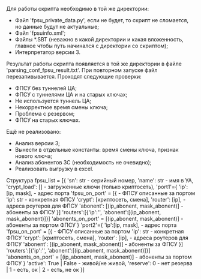 Для работы скрипта необходимо в той же директории:
- Файл 'fpsu_private_data.py', если не будет, то скрипт не сломается, но данные будут не актуальные;
- Файл 'fpsuinfo.xml';
- Файлы *.SBT (неважно в какой директории и какая вложенность, главное чтобы путь начинался с директории со скриптом);
- Интерпретатор версии 3.

Результат работы скрипта появляется в той же директории в файле 'parsing_conf_fpsu_result.txt'. При повторном запуске файл перезапивывается.
Проходят следующие проверки:
- ФПСУ без туннелей ЦА;
- ФПСУ c туннелями ЦА и на старых ключах;
- Не используется туннель ЦА;
- Некорректное время смены ключа;
- Проблема с резервом;
- ФПСУ на старых ключах.

Ещё не реализовано:
- Анализ версии 3;
- Вынести в отдельные константы: время смены ключа, признак нового ключа;
- Анализ абонентов ЗС (необходимость не очевидно);
- Реализовать выгрузку в excel.

Cтруктура
fpsu_list = [{
            'sn': str - серийный номер,
            'name': str - имя в УА,
            'crypt_load': [] - загруженные ключи (только криптосеть),
            'port1'={
                'ip':[ip, mask],                       - адрес порта
                'fpsu_on_port' = [{                    - ФПСУ описанные за портом
                        'ip': str                          - конкретная ФПСУ
                        'crypt': [криптосеть, смена],
                        'router': [ip],                - адреса роутеров для ФПСУ
                        'abonent': [(ip_abonent, mask_abonent)]        - абоненты за ФПСУ
                }]
                'routers':[{'ip':'', 'abonent':[(ip_abonent, mask_abonent)]}]
                'abonents_on_port' = [(ip_abonent, mask_abonent)]    - абоненты за портом ФПСУ
            }
            'port2'={
                'ip':[ip, mask],                       - адрес порта
                'fpsu_on_port' = [{                    - ФПСУ описанные за портом
                        'ip': str                          - конкретная ФПСУ
                        'crypt': [криптосеть, смена],
                        'router': [ip],                - адреса роутеров для ФПСУ
                        'abonent': [(ip_abonent, mask_abonent)]        - абоненты за ФПСУ
                }]
                'routers':[{'ip':'', 'abonent':[(ip_abonent, mask_abonent)]}]
                'abonents_on_port' = [(ip_abonent, mask_abonent)]    - абоненты за портом ФПСУ
            }
            'active': True | False - живой/не живой,
            'reserve': 0 - нет резерва | 1 - есть, ок | 2 - есть, не ок
        }]